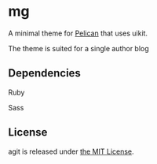 mg
==============

A minimal theme for [Pelican](http://blog.getpelican.com/) that uses uikit.

The theme is suited for a single author blog 

Dependencies
---------
Ruby

Sass

License
---------

agit is released under [the MIT License](http://opensource.org/licenses/MIT).
